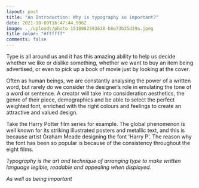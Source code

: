 ```yaml
---
layout: post
title: "An Introduction: Why is typography so important?"
date: 2021-10-09T16:47:44.996Z
image: ../uploads/photo-1518082593638-b6e73b35d39a.jpeg
title_color: "#ffffff"
comments: false
---
```

Type is all around us and it has this amazing ability to help us decide whether we like or dislike something, whether we want to buy an item being advertised, or even to pick up a book of movie just by looking at the cover.

Often as human beings, we are constantly analysing the power of a written word, but rarely do we consider the designer’s role in emulating the tone of a word or sentence. A creator will take into consideration aesthetics, the genre of their piece, demographics and be able to select the perfect weighted font, enriched with the right colours and feelings to create an attractive and valued design.

Take the Harry Potter film series for example. The global phenomenon is well known for its striking illustrated posters and metallic text, and this is because artist Graham Meade designing the font ‘Harry P’. The reason why the font has been so popular is because of the consistency throughout the eight films.

*Typography is the art and technique of arranging type to make written language legible, readable and appealing when displayed.*

*As well as being important*